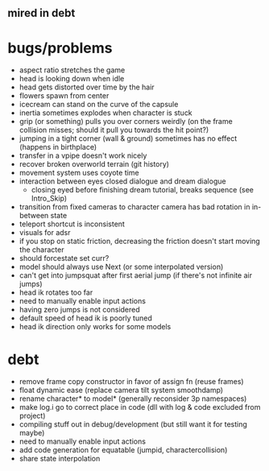 mired in debt
---

# bugs/problems
- aspect ratio stretches the game
- head is looking down when idle
- head gets distorted over time by the hair
- flowers spawn from center
- icecream can stand on the curve of the capsule
- inertia sometimes explodes when character is stuck
- grip (or something) pulls you over corners weirdly (on the frame collision misses; should it pull you towards the hit point?)
- jumping in a tight corner (wall & ground) sometimes has no effect (happens in birthplace)
- transfer in a vpipe doesn't work nicely
- recover broken overworld terrain (git history)
- movement system uses coyote time
- interaction between eyes closed dialogue and dream dialogue
    - closing eyed before finishing dream tutorial, breaks sequence (see Intro_Skip)
- transition from fixed cameras to character camera has bad rotation in in-between state
- teleport shortcut is inconsistent
- visuals for adsr
- if you stop on static friction, decreasing the friction doesn't start moving the character
- should forcestate set curr?
- model should always use Next (or some interpolated version)
- can't get into jumpsquat after first aerial jump (if there's not infinite air jumps)
- head ik rotates too far
- need to manually enable input actions
- having zero jumps is not considered
- default speed of head ik is poorly tuned
- head ik direction only works for some models

# debt
- remove frame copy constructor in favor of assign fn (reuse frames)
- float dynamic ease (replace camera tilt system smoothdamp)
- rename character* to model* (generally reconsider 3p namespaces)
- make log.i go to correct place in code (dll with log & code excluded from project)
- compiling stuff out in debug/development (but still want it for testing maybe)
- need to manually enable input actions
- add code generation for equatable (jumpid, charactercollision)
- share state interpolation